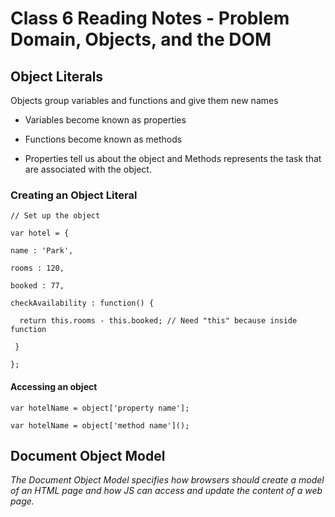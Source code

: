 # Class 6 Reading Notes - Problem Domain, Objects, and the DOM

## Object Literals

Objects group variables and functions and give them new names

- Variables become known as properties
- Functions become known as methods

- Properties tell us about the object and Methods represents the task that are associated with the object.

### Creating an Object Literal

`// Set up the object`

`var hotel = {`

  `name : 'Park',`

  `rooms : 120,`

  `booked : 77,`

  `checkAvailability : function() {`

  `  return this.rooms - this.booked; // Need "this" because inside function`

 ` }`

`};`



#### Accessing an object

`var hotelName = object['property name'];`

`var hotelName = object['method name']();`


## Document Object Model

*The Document Object Model specifies how browsers should create a model of an HTML page and how JS can access and update the content of a web page.*
